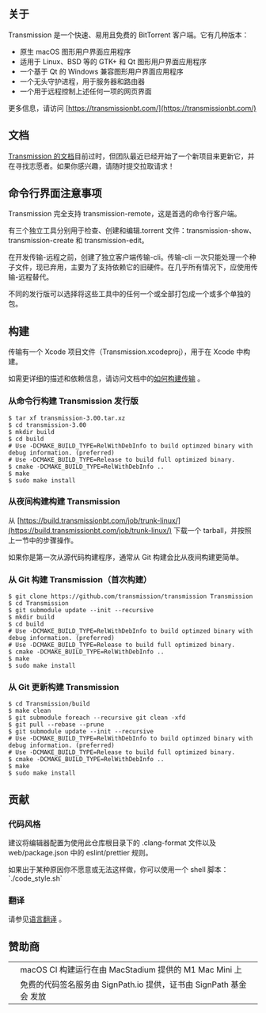 ## 关于

Transmission 是一个快速、易用且免费的 BitTorrent 客户端。它有几种版本：

*   原生 macOS 图形用户界面应用程序
*   适用于 Linux、BSD 等的 GTK+ 和 Qt 图形用户界面应用程序
*   一个基于 Qt 的 Windows 兼容图形用户界面应用程序
*   一个无头守护进程，用于服务器和路由器
*   一个用于远程控制上述任何一项的网页界面

更多信息，请访问 [https://transmissionbt.com/](https://transmissionbt.com/)

## 文档

[Transmission 的文档](https://github.com/transmission/transmission/blob/main/docs/README.md)目前过时，但团队最近已经开始了一个新项目来更新它，并在寻找志愿者。如果你感兴趣，请随时提交拉取请求！

## 命令行界面注意事项

Transmission 完全支持 transmission-remote，这是首选的命令行客户端。

有三个独立工具分别用于检查、创建和编辑.torrent 文件：transmission-show、transmission-create 和 transmission-edit。

在开发传输-远程之前，创建了独立客户端传输-cli。传输-cli 一次只能处理一个种子文件，现已弃用，主要为了支持依赖它的旧硬件。在几乎所有情况下，应使用传输-远程替代。

不同的发行版可以选择将这些工具中的任何一个或全部打包成一个或多个单独的包。

## 构建

传输有一个 Xcode 项目文件（Transmission.xcodeproj），用于在 Xcode 中构建。

如需更详细的描述和依赖信息，请访问文档中的[如何构建传输](https://github.com/transmission/transmission/blob/main/docs/Building-Transmission.md) 。

### 从命令行构建 Transmission 发行版

```
$ tar xf transmission-3.00.tar.xz
$ cd transmission-3.00
$ mkdir build
$ cd build
# Use -DCMAKE_BUILD_TYPE=RelWithDebInfo to build optimzed binary with debug information. (preferred)
# Use -DCMAKE_BUILD_TYPE=Release to build full optimized binary.
$ cmake -DCMAKE_BUILD_TYPE=RelWithDebInfo ..
$ make
$ sudo make install
```

### 从夜间构建构建 Transmission

从 [https://build.transmissionbt.com/job/trunk-linux/](https://build.transmissionbt.com/job/trunk-linux/) 下载一个 tarball，并按照上一节中的步骤操作。

如果你是第一次从源代码构建程序，通常从 Git 构建会比从夜间构建更简单。

### 从 Git 构建 Transmission（首次构建）

```
$ git clone https://github.com/transmission/transmission Transmission
$ cd Transmission
$ git submodule update --init --recursive
$ mkdir build
$ cd build
# Use -DCMAKE_BUILD_TYPE=RelWithDebInfo to build optimzed binary with debug information. (preferred)
# Use -DCMAKE_BUILD_TYPE=Release to build full optimized binary.
$ cmake -DCMAKE_BUILD_TYPE=RelWithDebInfo ..
$ make
$ sudo make install
```

### 从 Git 更新构建 Transmission

```
$ cd Transmission/build
$ make clean
$ git submodule foreach --recursive git clean -xfd
$ git pull --rebase --prune
$ git submodule update --init --recursive
# Use -DCMAKE_BUILD_TYPE=RelWithDebInfo to build optimzed binary with debug information. (preferred)
# Use -DCMAKE_BUILD_TYPE=Release to build full optimized binary.
$ cmake -DCMAKE_BUILD_TYPE=RelWithDebInfo ..
$ make
$ sudo make install
```

## 贡献

### 代码风格

建议将编辑器配置为使用此仓库根目录下的 .clang-format 文件以及 web/package.json 中的 eslint/prettier 规则。

如果出于某种原因你不愿意或无法这样做，你可以使用一个 shell 脚本：\`./code\_style.sh\`

### 翻译

请参见[语言翻译](https://github.com/transmission/transmission/blob/main/docs/Translating.md) 。

## 赞助商

<table data-immersive-translate-walked="a3af2032-01f9-4d17-8491-c35eb1be921e"><tbody data-immersive-translate-walked="a3af2032-01f9-4d17-8491-c35eb1be921e"><tr data-immersive-translate-walked="a3af2032-01f9-4d17-8491-c35eb1be921e"><td style="text-align: center;" data-immersive-translate-walked="a3af2032-01f9-4d17-8491-c35eb1be921e"></td><td data-immersive-translate-walked="a3af2032-01f9-4d17-8491-c35eb1be921e" data-immersive-translate-paragraph="1">macOS CI 构建运行在由 MacStadium 提供的 M1 Mac Mini 上</td></tr><tr data-immersive-translate-walked="a3af2032-01f9-4d17-8491-c35eb1be921e"><td style="text-align: center;" data-immersive-translate-walked="a3af2032-01f9-4d17-8491-c35eb1be921e"></td><td data-immersive-translate-walked="a3af2032-01f9-4d17-8491-c35eb1be921e" data-immersive-translate-paragraph="1">免费的代码签名服务由 SignPath.io 提供，证书由 SignPath 基金会 发放</td></tr></tbody></table>